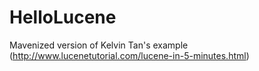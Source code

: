 HelloLucene
===========

Mavenized version of Kelvin Tan's example (http://www.lucenetutorial.com/lucene-in-5-minutes.html)

